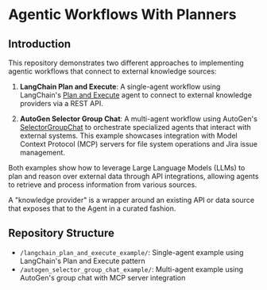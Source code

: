 # Agentic Workflows With Planners

## Introduction

This repository demonstrates two different approaches to implementing agentic workflows that connect to external knowledge sources:

1. **LangChain Plan and Execute**: A single-agent workflow using LangChain's [Plan and Execute](https://github.com/langchain-ai/langchain/blob/4852ab8d0a756700c2b2645baa53498ddde04040/cookbook/plan_and_execute_agent.ipynb) agent to connect to external knowledge providers via a REST API.

2. **AutoGen Selector Group Chat**: A multi-agent workflow using AutoGen's [SelectorGroupChat](https://microsoft.github.io/autogen/stable//user-guide/agentchat-user-guide/selector-group-chat.html) to orchestrate specialized agents that interact with external systems. This example showcases integration with Model Context Protocol (MCP) servers for file system operations and Jira issue management.

Both examples show how to leverage Large Language Models (LLMs) to plan and reason over external data through API integrations, allowing agents to retrieve and process information from various sources.

A "knowledge provider" is a wrapper around an existing API or data source that exposes that to the Agent in a curated fashion.

## Repository Structure

- `/langchain_plan_and_execute_example/`: Single-agent example using LangChain's Plan and Execute pattern
- `/autogen_selector_group_chat_example/`: Multi-agent example using AutoGen's group chat with MCP server integration
